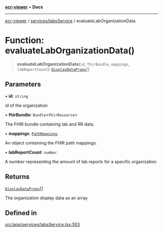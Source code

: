 [**ecr-viewer**](../../../README.md) • **Docs**

***

[ecr-viewer](../../../README.md) / [services/labsService](../README.md) / evaluateLabOrganizationData

# Function: evaluateLabOrganizationData()

> **evaluateLabOrganizationData**(`id`, `fhirBundle`, `mappings`, `labReportCount`): [`DisplayDataProps`](../../../DataDisplay/interfaces/DisplayDataProps.md)[]

## Parameters

• **id**: `string`

id of the organization

• **fhirBundle**: `Bundle`\<`FhirResource`\>

The FHIR bundle containing lab and RR data.

• **mappings**: [`PathMappings`](../../../utils/interfaces/PathMappings.md)

An object containing the FHIR path mappings.

• **labReportCount**: `number`

A number representing the amount of lab reports for a specific organization

## Returns

[`DisplayDataProps`](../../../DataDisplay/interfaces/DisplayDataProps.md)[]

The organization display data as an array

## Defined in

[src/app/services/labsService.tsx:553](https://github.com/CDCgov/phdi/blob/55d1a87d29da9da2522ba2a73bc122cba666b133/containers/ecr-viewer/src/app/services/labsService.tsx#L553)
